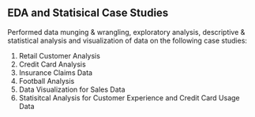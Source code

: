 ## EDA and Statisical Case Studies

Performed data munging & wrangling, exploratory analysis, descriptive & statistical analysis and visualization of data on the following case studies:
1) Retail Customer Analysis
2) Credit Card Analysis
3) Insurance Claims Data
4) Football Analysis
5) Data Visualization for Sales Data
6) Statisitcal Analysis for Customer Experience and Credit Card Usage Data
